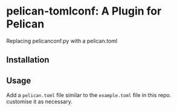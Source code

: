pelican-tomlconf: A Plugin for Pelican
====================================================

Replacing pelicanconf.py with a pelican.toml

Installation
------------

Usage
-----
Add a `pelican.toml` file similar to the `example.toml` file in this repo. customise it as necessary.
